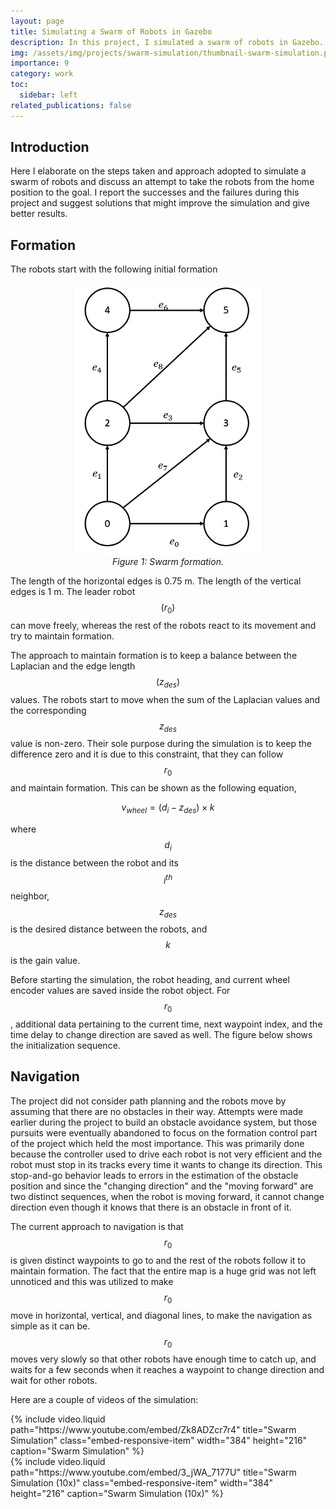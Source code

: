 ```yaml
---
layout: page
title: Simulating a Swarm of Robots in Gazebo
description: In this project, I simulated a swarm of robots in Gazebo. The robots were controlled using a decentralized control algorithm that allowed them to move in a formation while avoiding obstacles.
img: /assets/img/projects/swarm-simulation/thumbnail-swarm-simulation.png
importance: 9
category: work
toc:
  sidebar: left
related_publications: false
---
```


## Introduction

Here I elaborate on the steps taken and approach adopted to simulate a swarm of robots and discuss an attempt to take the robots from the home position to the goal. I report the successes and the failures during this project and suggest solutions that might improve the simulation and give better results.

## Formation

The robots start with the following initial formation

<p align="center">
    <img src="/assets/img/projects/swarm-simulation/formation.png" alt="Swarm Formation." width="300px">
    <br>
    <em>Figure 1: Swarm formation.</em>
</p>

The length of the horizontal edges is 0.75 m. The length of the vertical edges is 1 m. The  leader robot $$(r_0)$$ can move freely, whereas the rest of the robots react to its movement and try to maintain formation.

The approach to maintain formation is to keep a balance between the Laplacian and the edge length $$(z_{des})$$ values. The robots start to move when the sum of the Laplacian values and the corresponding $$z_{des}$$ value is non-zero. Their sole purpose during the simulation is to keep the difference zero and it is due to this constraint, that they can follow $$r_0$$ and maintain formation. This can be shown as the following equation,

$$
    v_{wheel} = (d_i - z_{des}) \times k
$$

where $$d_i$$ is the distance between the robot and its $$i^{th}$$ neighbor, $$z_{des}$$ is the desired distance between the robots, and $$k$$ is the gain value.

Before starting the simulation, the robot heading, and current wheel encoder values are saved inside the robot object. For $$r_0$$, additional data pertaining to the current time, next waypoint index, and the time delay to change direction are saved as well. The figure below shows the initialization sequence.

## Navigation

The project did not consider path planning and the robots move by assuming that there are no obstacles in their way. Attempts were made earlier during the project to build an obstacle avoidance system, but those pursuits were eventually abandoned to focus on the formation control part of the project which held the most importance. This was primarily done because the controller used to drive each robot is not very efficient and the robot must stop in its tracks every time it wants to change its direction. This stop-and-go behavior leads to errors in the estimation of the obstacle position and since the "changing direction" and the "moving forward" are two distinct sequences, when the robot is moving forward, it cannot change direction even though it knows that there is an obstacle in front of it.

The current approach to navigation is that $$r_0$$ is given distinct waypoints to go to and the rest of the robots follow it to maintain formation. The fact that the entire map is a huge grid was not left unnoticed and this was utilized to make $$r_0$$ move in horizontal, vertical, and diagonal lines, to make the navigation as simple as it can be. $$r_0$$ moves very slowly so that other robots have enough time to catch up, and waits for a few seconds when it reaches a waypoint to change direction and wait for other robots.

Here are a couple of videos of the simulation:

<div class="row">
    <div class="col-sm mt-3 mt-md-0 d-flex justify-content-center align-items-center">
        {% include video.liquid path="https://www.youtube.com/embed/Zk8ADZcr7r4" title="Swarm Simulation" class="embed-responsive-item" width="384" height="216" caption="Swarm Simulation" %}
    </div>
</div>

<div class="row">
    <div class="col-sm mt-3 mt-md-0 d-flex justify-content-center align-items-center">
        {% include video.liquid path="https://www.youtube.com/embed/3_jWA_7177U" title="Swarm Simulation (10x)" class="embed-responsive-item" width="384" height="216" caption="Swarm Simulation (10x)" %}
    </div>
</div>
